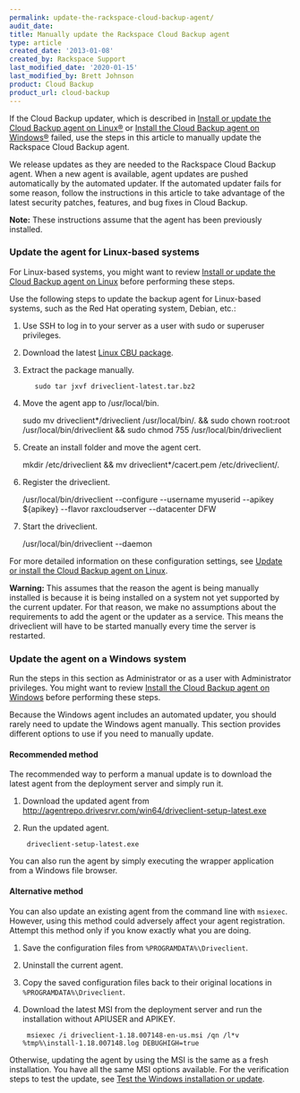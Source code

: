 ```yaml
---
permalink: update-the-rackspace-cloud-backup-agent/
audit_date:
title: Manually update the Rackspace Cloud Backup agent
type: article
created_date: '2013-01-08'
created_by: Rackspace Support
last_modified_date: '2020-01-15'
last_modified_by: Brett Johnson
product: Cloud Backup
product_url: cloud-backup
---
```


If the Cloud Backup updater, which is described in
[Install or update the Cloud Backup agent on Linux&reg;](/how-to/rackspace-cloud-backup-install-the-agent-on-linux)
or [Install the Cloud Backup agent on Windows&reg;](/how-to/rackspace-cloud-backup-install-the-agent-on-windows)
failed, use the steps in this article to manually update the Rackspace Cloud
Backup agent.

We release updates as they are needed to the Rackspace Cloud Backup agent. When
a new agent is available, agent updates are pushed automatically by the
automated updater. If the automated updater fails for some reason, follow the
instructions in this article to take advantage of the latest security patches,
features, and bug fixes in Cloud Backup.

**Note:** These instructions assume that the agent has been previously
installed.

### Update the agent for Linux-based systems

For Linux-based systems, you might want to review
[Install or update the Cloud Backup agent on Linux](/how-to/rackspace-cloud-backup-install-the-agent-on-linux)
before performing these steps.

Use the following steps to update the backup agent for Linux-based systems, such as the Red Hat operating system, Debian, etc.:

1. Use SSH to log in to your server as a user with sudo or superuser privileges.

2. Download the latest [Linux CBU package](http://agentrepo.drivesrvr.com/tar/driveclient-latest.tar.bz2).

3. Extract the package manually.

		  sudo tar jxvf driveclient-latest.tar.bz2

4. Move the agent app to /usr/local/bin.

      sudo mv driveclient*/driveclient /usr/local/bin/. && sudo chown root:root /usr/local/bin/driveclient &&
      sudo chmod 755 /usr/local/bin/driveclient

5. Create an install folder and move the agent cert.

      mkdir /etc/driveclient && mv driveclient*/cacert.pem /etc/driveclient/.

6. Register the driveclient.

      /usr/local/bin/driveclient --configure --username myuserid --apikey ${apikey} --flavor raxcloudserver --datacenter DFW

7. Start the driveclient.

      /usr/local/bin/driveclient --daemon

For more detailed information on these configuration settings, see
[Update or install the Cloud Backup agent on Linux](/how-to/update-or-install-the-cloud-backup-agent-on-linux/).

**Warning:** This assumes that the reason the agent is being manually installed is because it is being installed on a
system not yet supported by the current updater. For that reason, we make no assumptions about the requirements to
add the agent or the updater as a service. This means the driveclient will have to be started manually every time
the server is restarted.

### Update the agent on a Windows system

Run the steps in this section as Administrator or as a user with Administrator
privileges. You might want to review
[Install the Cloud Backup agent on Windows](/how-to/rackspace-cloud-backup-install-the-agent-on-windows)
before performing these steps.

Because the Windows agent includes an automated updater, you should rarely need
to update the Windows agent manually. This section provides different options
to use if you need to manually update.

#### Recommended method

The recommended way to perform a manual update is to download the latest agent
from the deployment server and simply run it.

1. Download the updated agent from http://agentrepo.drivesrvr.com/win64/driveclient-setup-latest.exe

2. Run the updated agent.

        driveclient-setup-latest.exe

You can also run the agent by simply executing the wrapper application from a
Windows file browser.

#### Alternative method

You can also update an existing agent from the command line with `msiexec`.
However, using this method could adversely affect your agent registration.
Attempt this method only if you know exactly what you are doing.

1. Save the configuration files from `%PROGRAMDATA%\Driveclient`.

2. Uninstall the current agent.

3. Copy the saved configuration files back to their original locations in
`%PROGRAMDATA%\Driveclient`.

4. Download the latest MSI from the deployment server and run the installation
without APIUSER and APIKEY.

        msiexec /i driveclient-1.18.007148-en-us.msi /qn /l*v %tmp%\install-1.18.007148.log DEBUGHIGH=true

Otherwise, updating the agent by using the MSI is the same as a fresh
installation. You have all the same MSI options available. For the verification
steps to test the update, see
[Test the Windows installation or update](/how-to/rackspace-cloud-backup-install-the-agent-on-windows#test-the-windows-installation-or-update).

